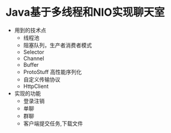 # Java基于多线程和NIO实现聊天室

- 用到的技术点
   - 线程池
   - 阻塞队列，生产者消费者模式
   - Selector
   - Channel
   - Buffer
   - ProtoStuff 高性能序列化
   - 自定义传输协议
   - HttpClient
- 实现的功能
   - 登录注销
   - 单聊
   - 群聊
   - 客户端提交任务,下载文件
   